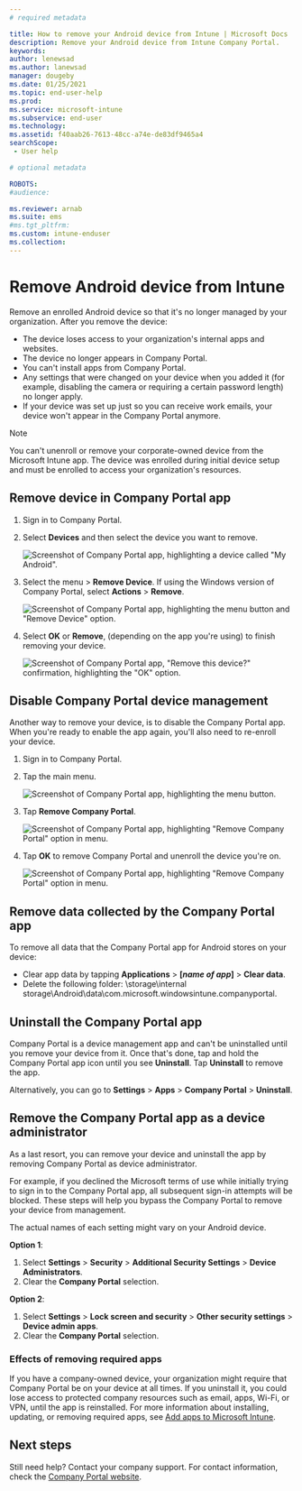 ```yaml
---
# required metadata

title: How to remove your Android device from Intune | Microsoft Docs
description: Remove your Android device from Intune Company Portal.
keywords:
author: lenewsad
ms.author: lanewsad
manager: dougeby
ms.date: 01/25/2021
ms.topic: end-user-help
ms.prod:
ms.service: microsoft-intune
ms.subservice: end-user
ms.technology:
ms.assetid: f40aab26-7613-48cc-a74e-de83df9465a4
searchScope:
 - User help

# optional metadata

ROBOTS:   
#audience:

ms.reviewer: arnab
ms.suite: ems
#ms.tgt_pltfrm:
ms.custom: intune-enduser
ms.collection: 
---
```


# Remove Android device from Intune 

Remove an enrolled Android device so that it's no longer managed by your organization. After you remove the device:  

* The device loses access to your organization's internal apps and websites.  
* The device no longer appears in Company Portal.
* You can't install apps from Company Portal.
* Any settings that were changed on your device when you added it (for example, disabling the camera or requiring a certain password length) no longer apply.  
* If your device was set up just so you can receive work emails, your device won't appear in the Company Portal anymore.

> [!NOTE]
> You can't unenroll or remove your corporate-owned device from the 
> Microsoft Intune app. The device was enrolled during initial device setup and must be enrolled to access your organization's resources.  

## Remove device in Company Portal app  
1. Sign in to Company Portal.
2. Select **Devices** and then select the device you want to remove. 

    ![Screenshot of Company Portal app, highlighting a device called "My Android".](./media/remove-device-from-company-portal-2101-01.png) 

3. Select the menu > **Remove Device**. If using the Windows version of Company Portal, select **Actions** > **Remove**.  

    ![Screenshot of Company Portal app, highlighting the menu button and "Remove Device" option.](./media/remove-device-from-company-portal-2101-02.png)  

4. Select **OK** or **Remove**, (depending on the app you're using) to finish removing your device.  

    ![Screenshot of Company Portal app, "Remove this device?" confirmation, highlighting the "OK" option.](./media/remove-device-from-company-portal-2101-03.png)  

## Disable Company Portal device management 
Another way to remove your device, is to disable the Company Portal app. When you're ready to enable the app again, you'll also need to re-enroll your device.    

1. Sign in to Company Portal.  
2. Tap the main menu.    

    ![Screenshot of Company Portal app, highlighting the menu button.](./media/remove-intune-company-portal-android-2101-01.png) 

3. Tap **Remove Company Portal**.   

    ![Screenshot of Company Portal app, highlighting "Remove Company Portal" option in menu.](./media/remove-intune-company-portal-android-2101-02.png) 

4. Tap **OK** to remove Company Portal and unenroll the device you're on.  

    ![Screenshot of Company Portal app, highlighting "Remove Company Portal" option in menu.](./media/remove-intune-company-portal-android-2101-03.png) 




## Remove data collected by the Company Portal app  

To remove all data that the Company Portal app for Android stores on your device:  

- Clear app data by tapping **Applications** > **[*name of app*]** > **Clear data**.
- Delete the following folder: \storage\internal storage\Android\data\com.microsoft.windowsintune.companyportal.  

## Uninstall the Company Portal app

Company Portal is a device management app and can't be uninstalled until you remove your device from it. Once that's done, tap and hold the Company Portal app icon until you see **Uninstall**. Tap **Uninstall** to remove the app.    

Alternatively, you can go to **Settings** > **Apps** > **Company Portal** > **Uninstall**.  

## Remove the Company Portal app as a device administrator  

As a last resort, you can remove your device and uninstall the app by removing Company Portal as device administrator. 

For example, if you declined the Microsoft terms of use while initially trying to sign in to the Company Portal app, all subsequent sign-in attempts will be blocked. These steps will help you bypass the Company Portal to remove your device from management.    

The actual names of each setting might vary on your Android device.  

**Option 1**:  

1. Select **Settings** > **Security** > **Additional Security Settings** > **Device Administrators**.  
2. Clear the **Company Portal** selection.  

**Option 2**:

1. Select **Settings** > **Lock screen and security** > **Other security settings** > **Device admin apps**.
2. Clear the **Company Portal** selection.

### Effects of removing required apps  
If you have a company-owned device, your organization might require that Company Portal be on your device at all times. If you uninstall it, you could lose access to protected company resources such as email, apps, Wi-Fi, or VPN, until the app is reinstalled. For more information about installing, updating, or removing required apps, see [Add apps to Microsoft Intune](/intune/apps/apps-add#apps-that-are-added-automatically-by-intune).


## Next steps  

Still need help? Contact your company support. For contact information, check the [Company Portal website](https://go.microsoft.com/fwlink/?linkid=2010980).
